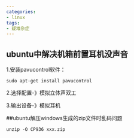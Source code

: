 ```yaml
---
categories: 
- linux
tags:
- 疑难杂症
---
```

## ubuntu中解决机箱前置耳机没声音
1.安装pavucontrol软件：
 ```
 sudo apt-get install pavucontrol
 ```
2.选择配置-》模拟立体声双工

3.输出设备-》模拟耳机
<!--more-->
##ubuntu解压windows生成的zip文件时乱码问题
```
unzip -O CP936 xxx.zip
```

## 